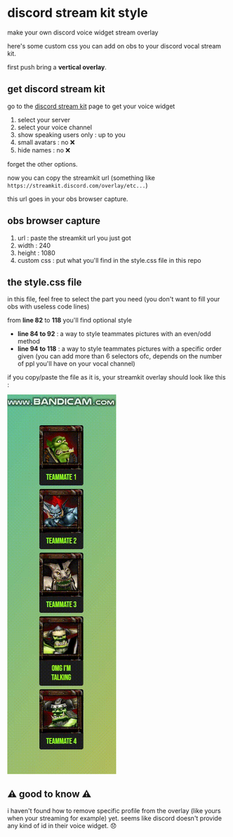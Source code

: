 # discord stream kit style
make your own discord voice widget stream overlay

here's some custom css you can add on obs to your discord vocal stream kit.

first push bring a **vertical overlay**.

## get discord stream kit

go to the [discord stream kit](https://streamkit.discord.com/overlay) page to get your voice widget

1. select your server
2. select your voice channel
3. show speaking users only : up to you
4. small avatars : no ❌
5. hide names : no ❌

forget the other options.

now you can copy the streamkit url (something like `https://streamkit.discord.com/overlay/etc...`)

this url goes in your obs browser capture.

## obs browser capture

1. url : paste the streamkit url you just got
2. width : 240
3. height : 1080
4. custom css : put what you'll find in the style.css file in this repo

## the style.css file

in this file, feel free to select the part you need (you don't want to fill your obs with useless code lines)

from **line 82** to **118** you'll find optional style
- **line 84 to 92** : a way to style teammates pictures with an even/odd method
- **line 94 to 118** : a way to style teammates pictures with a specific order given (you can add more than 6 selectors ofc, depends on the number of ppl you'll have on your vocal channel)

if you copy/paste the file as it is, your streamkit overlay should look like this :

![example of what the overlay should look like](/assets/discord_streamkit_custom_video.gif)

## ⚠️ good to know ⚠️

i haven't found how to remove specific profile from the overlay (like yours when your streaming for example) yet.
seems like discord doesn't provide any kind of id in their voice widget. 😞